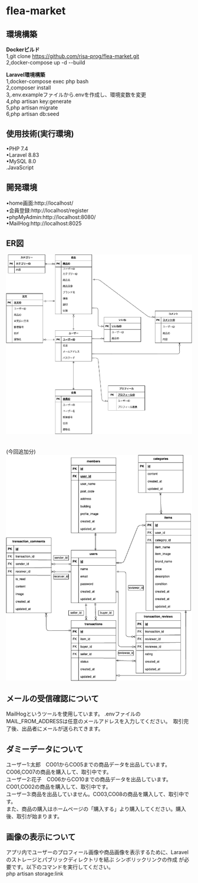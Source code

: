 # flea-market

## 環境構築

**Dockerビルド**</br>
1,git clone https://github.com/risa-prog/flea-market.git<br/>
2,docker-compose up -d --build

**Laravel環境構築**</br>
1,docker-compose exec php bash<br/>
2,composer install<br/>
3,.env.exampleファイルから.envを作成し、環境変数を変更<br/>
4,php artisan key:generate<br/>
5,php artisan migrate<br/>
6,php artisan db:seed<br/>

## 使用技術(実行環境)

•PHP 7.4<br/>
•Laravel 8.83<br/>
•MySQL 8.0<br/>
.JavaScript</br>

## 開発環境

•home画面:http://localhost/<br/>
•会員登録:http://localhost/register</br>
•phpMyAdmin:http://localhost:8080/</br>
•MailHog:http://localhost:8025

## ER図

![](./flea-market.drawio.png)</br>
</br></br>
(今回追加分)</br>
![](./flea-market2.drawio.png)

## メールの受信確認について

MailHogというツールを使用しています。
.envファイルのMAIL_FROM_ADDRESSは任意のメールアドレスを入力してください。　取引完了後、出品者にメールが送られてきます。

## ダミーデータについて

ユーザー1:太郎　CO01からCO05までの商品データを出品しています。CO06,CO07の商品を購入して、取引中です。<br>
ユーザー2:花子　CO06からCO10までの商品データを出品しています。CO01,CO02の商品を購入して、取引中です。</br>
ユーザー3:商品を出品していません。CO03,CO08の商品を購入して、取引中です。</br>
また、商品の購入はホームページの「購入する」より購入してください。購入後、取引が始まります。

## 画像の表示について

アプリ内でユーザーのプロフィール画像や商品画像を表示するために、Laravel のストレージとパブリックディレクトリを結ぶ シンボリックリンクの作成 が必要です。以下のコマンドを実行してください。</br>
php artisan storage:link

